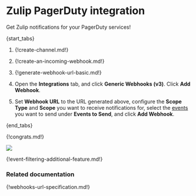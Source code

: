 # Zulip PagerDuty integration

Get Zulip notifications for your PagerDuty services!

{start_tabs}

1. {!create-channel.md!}

1. {!create-an-incoming-webhook.md!}

1. {!generate-webhook-url-basic.md!}

1. Open the **Integrations** tab, and click **Generic Webhooks (v3)**.
   Click **Add Webhook**.

1. Set **Webhook URL** to the URL generated above, configure the **Scope
   Type** and **Scope** you want to receive notifications for, select
   the [events](#filtering-incoming-events) you want to send under
   **Events to Send**, and click **Add Webhook**.

{end_tabs}

{!congrats.md!}

![](/static/images/integrations/pagerduty/001.png)

{!event-filtering-additional-feature.md!}

### Related documentation

{!webhooks-url-specification.md!}
